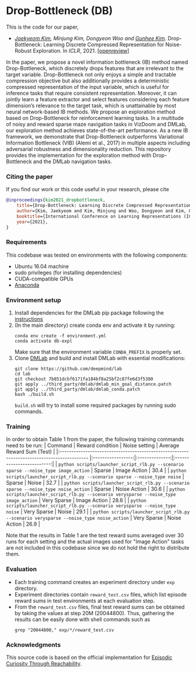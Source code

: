 # Drop-Bottleneck (DB)
This is the code for our paper,
* *[Jaekyeom Kim](https://jaekyeom.github.io/), Minjung Kim, Dongyeon Woo and [Gunhee Kim](http://vision.snu.ac.kr/gunhee/)*. Drop-Bottleneck: Learning Discrete Compressed Representation for Noise-Robust Exploration. In *ICLR*, 2021. [[openreview]](https://openreview.net/forum?id=1rxHOBjeDUW) 

In the paper, we propose a novel information bottleneck (IB) method named Drop-Bottleneck, which discretely drops features that are irrelevant to the target variable.
Drop-Bottleneck not only enjoys a simple and tractable compression objective but also additionally provides a deterministic compressed representation of the input variable, which is useful for inference tasks that require consistent representation.
Moreover, it can jointly learn a feature extractor and select features considering each feature dimension’s relevance to the target task, which is unattainable by most neural network-based IB methods.
We propose an exploration method based on Drop-Bottleneck for reinforcement learning tasks.
In a multitude of noisy and reward sparse maze navigation tasks in VizDoom and DMLab, our exploration method achieves state-of-the-art performance.
As a new IB framework, we demonstrate that Drop-Bottleneck outperforms Variational Information Bottleneck (VIB) (Alemi et al., 2017) in multiple aspects including adversarial robustness and dimensionality reduction.
This repository provides the implementation for the exploration method with Drop-Bottleneck and the DMLab navigation tasks.

### Citing the paper
If you find our work or this code useful in your research, please cite

```bibtex
@inproceedings{kim2021_dropbottleneck,
    title={Drop-Bottleneck: Learning Discrete Compressed Representation for Noise-Robust Exploration},
    author={Kim, Jaekyeom and Kim, Minjung and Woo, Dongyeon and Kim, Gunhee},
    booktitle={International Conference on Learning Representations (ICLR)},
    year={2021},
}
```

### Requirements
This codebase was tested on environments with the following components:
* Ubuntu 16.04 machine
* sudo privileges (for installing dependencies)
* CUDA-compatible GPUs
* [Anaconda](https://docs.anaconda.com/anaconda/install/)

### Environment setup
1. Install dependencies for the DMLab pip package following the [instructions](https://github.com/deepmind/lab/tree/master/python/pip_package)
2. (In the main directory) create conda env and activate it by running:
    ```
    conda env create -f environment.yml
    conda activate db-expl
    ```
    Make sure that the environment variable `CONDA_PREFIX` is properly set.
3. Clone [DMLab](https://github.com/deepmind/lab) and build and install DMLab with essential modifications:
    ```
    git clone https://github.com/deepmind/lab
    cd lab
    git checkout 7b851dcbf6171fa184bf8a25bf2c87fe6d3f5380
    git apply ../third_party/dmlab/dmlab_min_goal_distance.patch
    git apply ../third_party/dmlab/dmlab_conda.patch
    bash ./build.sh
    ```
    `build.sh` will try to install some required packages by running sudo commands.


### Training

In order to obtain Table 1 from the paper, the following training commands need to be run:
| Command                                                                                    | Reward condition  | Noise setting  | Average Reward Sum (Test) |
|:------------------------------------------------------------------------------------------ |:-----------------:|:--------------:|:-------------------------:|
| `python scripts/launcher_script_rlb.py --scenario sparse --noise_type image_action`        |       Sparse      |  Image Action  |            30.4           |
| `python scripts/launcher_script_rlb.py --scenario sparse --noise_type noise`               |       Sparse      |      Noise     |            32.7           |
| `python scripts/launcher_script_rlb.py --scenario sparse --noise_type noise_action`        |       Sparse      |  Noise Action  |            30.6           |
| `python scripts/launcher_script_rlb.py --scenario verysparse --noise_type image_action`    |    Very Sparse    |  Image Action  |            28.8           |
| `python scripts/launcher_script_rlb.py --scenario verysparse --noise_type noise`           |    Very Sparse    |      Noise     |            29.1           |
| `python scripts/launcher_script_rlb.py --scenario verysparse --noise_type noise_action`    |    Very Sparse    |  Noise Action  |            26.9           |

Note that the results in Table 1 are the test reward sums averaged over 30 runs for each setting and the actual images used for "Image Action" tasks are not included in this codebase since we do not hold the right to distribute them.

### Evaluation
* Each training command creates an experiment directory under `exp` directory.
* Experiment directories contain `reward_test.csv` files, which list episode reward sums in test environments at each evaluation step.
* From the `reward_test.csv` files, final test reward sums can be obtained by taking the values at step 20M (20044800). Thus, gathering the results can be easily done with shell commands such as
    ```
    grep "20044800," exp/*/reward_test.csv
    ```

### Acknowledgments
This source code is based on the official implementation for [Episodic Curiosity Through Reachability](https://github.com/google-research/episodic-curiosity).
